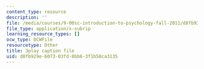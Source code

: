 ```yaml
---
content_type: resource
description: ''
file: /media/courses/9-00sc-introduction-to-psychology-fall-2011/d8fb929e607303fd8bb63f1b58ca3135_MYMYXhR2Ppw.srt
file_type: application/x-subrip
learning_resource_types: []
ocw_type: OCWFile
resourcetype: Other
title: 3play caption file
uid: d8fb929e-6073-03fd-8bb6-3f1b58ca3135
---
```

